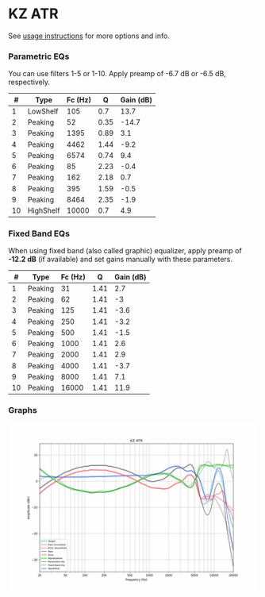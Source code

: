 # KZ ATR
See [usage instructions](https://github.com/jaakkopasanen/AutoEq#usage) for more options and info.

### Parametric EQs
You can use filters 1-5 or 1-10. Apply preamp of -6.7 dB or -6.5 dB, respectively.

|   # | Type      |   Fc (Hz) |    Q |   Gain (dB) |
|-----|-----------|-----------|------|-------------|
|   1 | LowShelf  |       105 | 0.7  |        13.7 |
|   2 | Peaking   |        52 | 0.35 |       -14.7 |
|   3 | Peaking   |      1395 | 0.89 |         3.1 |
|   4 | Peaking   |      4462 | 1.44 |        -9.2 |
|   5 | Peaking   |      6574 | 0.74 |         9.4 |
|   6 | Peaking   |        85 | 2.23 |        -0.4 |
|   7 | Peaking   |       162 | 2.18 |         0.7 |
|   8 | Peaking   |       395 | 1.59 |        -0.5 |
|   9 | Peaking   |      8464 | 2.35 |        -1.9 |
|  10 | HighShelf |     10000 | 0.7  |         4.9 |

### Fixed Band EQs
When using fixed band (also called graphic) equalizer, apply preamp of **-12.2 dB** (if available) and set gains manually with these parameters.

|   # | Type    |   Fc (Hz) |    Q |   Gain (dB) |
|-----|---------|-----------|------|-------------|
|   1 | Peaking |        31 | 1.41 |         2.7 |
|   2 | Peaking |        62 | 1.41 |        -3   |
|   3 | Peaking |       125 | 1.41 |        -3.6 |
|   4 | Peaking |       250 | 1.41 |        -3.2 |
|   5 | Peaking |       500 | 1.41 |        -1.5 |
|   6 | Peaking |      1000 | 1.41 |         2.6 |
|   7 | Peaking |      2000 | 1.41 |         2.9 |
|   8 | Peaking |      4000 | 1.41 |        -3.7 |
|   9 | Peaking |      8000 | 1.41 |         7.1 |
|  10 | Peaking |     16000 | 1.41 |        11.9 |

### Graphs
![](./KZ%20ATR.png)
